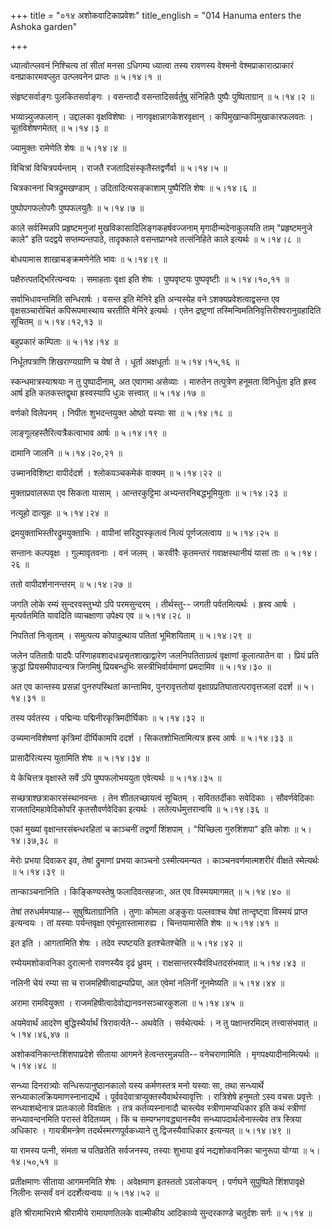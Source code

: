 +++
title = "०१४ अशोकवाटिकाप्रवेशः"
title_english = "014 Hanuma enters the Ashoka garden"

+++


ध्यात्वोत्प्लवनं निश्चित्य तां सीतां मनसा ऽधिगम्य ध्यात्वा तस्य रावणस्य
वेश्मनो वेश्मप्राकारात्प्राकारं वनप्राकारमवप्लुत उत्प्लवनेन प्राप्तः  ॥ 
५।१४।१  ॥   

  

संहृष्टसर्वाङ्गः पुलकितसर्वाङ्गः । वसन्तादौ वसन्तादिसर्वर्तुषु संनिहितैः
पुष्पैः पुष्पिताग्रान्  ॥  ५।१४।२  ॥   

  

भव्यान्न्युजफलान् । उद्दालका वृक्षविशेषाः । नागवृक्षान्नागकेशरवृक्षान् ।
कपिमुखान्कपिमुखाकारफलवतः । चूतविशेषणमेतत्  ॥  ५।१४।३  ॥   

  

ज्यामुक्तः रामेणेति शेषः  ॥  ५।१४।४  ॥   

  

विचित्रां विचित्रपर्यन्ताम् । राजतै रजतादिसंस्कृतैस्तद्वर्णैर्वा  ॥ 
५।१४।५  ॥   

  

चित्रकाननां चित्रद्रुमखण्डाम् । उदितादित्यसङ्काशाम् पुष्पैरिति शेषः  ॥ 
५।१४।६  ॥   

  

पुष्पोपगफलोपगैः पुष्पफलयुतैः  ॥  ५।१४।७  ॥   

  

काले सर्वस्मिन्नपि प्रहृष्टमनुजां मुखविकासादिलिङ्गकहर्षवज्जनाम्
मृगादीन्मदेनाकुलयति ताम् "प्रहृष्टमनुजे काले" इति पदद्वये
सप्तम्यन्तपाठे, तादृक्काले वसन्तप्राग्भवे तत्संनिहिते काले इत्यर्थः  ॥ 
५।१४।८  ॥   

  

बोधयामास शाखाचङ्क्रमणेनेति भावः  ॥  ५।१४।९  ॥   

  

पक्षैरुत्पतद्भिरित्यन्वयः । समाहताः वृक्षा इति शेषः । पुष्पवृष्टयः
पुष्पवृष्टीः  ॥  ५।१४।१०,११  ॥   

  

सर्वाभिधावन्तमिति सन्धिरार्षः । वसन्त इति मेनिरे इति अन्यस्येह वने
ऽशक्यप्रवेशत्वाद्वसन्त एव वृक्षसञ्चारोचितं कपिरूपमास्थाय चरतीति मेनिरे
इत्यर्थः । एतेन द्रष्टृ़णां तस्मिन्विमतिनिवृत्तिरीश्वरानुग्रहादिति
सूचितम्  ॥  ५।१४।१२,१३  ॥   

  

बहुप्रकारं कम्पिताः  ॥  ५।१४।१४  ॥   

  

निर्धूतपत्राणि शिखराण्यग्राणि च येषां ते । धूर्ता अक्षधूर्ताः  ॥ 
५।१४।१५,१६  ॥   

  

स्कन्धमात्रस्याश्रयाः न तु पुष्पादीनाम्, अत एवागमा असेव्याः । मारुतेन
तत्पुत्रेण हनूमता विनिर्धुता इति ह्रस्व आर्ष इति कतकस्तद्वृथा
ह्रस्वस्यापि धुञः सत्त्वात्  ॥  ५।१४।१७  ॥   

  

वर्णको विलेपनम् । निपीतः शुभदन्तयुक्त ओष्ठो यस्याः सा  ॥  ५।१४।१८  ॥   

  

लाङ्गूलहस्तैरित्यत्रैकत्वाभाव आर्षः  ॥  ५।१४।१९  ॥   

  

दामानि जालनि  ॥  ५।१४।२०,२१  ॥   

  

उच्मानविशिष्टा वापीर्ददर्श । श्लोकपञ्चकमेकं वाक्यम्  ॥  ५।१४।२२  ॥   

  

मुक्ताप्रवालरूपा एव सिकता यासाम् । आन्तरकुट्टिमा अभ्यन्तरनिबद्धभूमियुताः
 ॥  ५।१४।२३  ॥   

  

नत्यूहो दात्यूहः  ॥  ५।१४।२४  ॥   

  

द्रमयुक्ताभिस्तीरद्रुमयुक्ताभिः । वापीनां सरिदुपस्कृतत्वं नित्यं
पूर्णजलत्वाय  ॥  ५।१४।२५  ॥   

  

सन्तानः कल्पवृक्षः । गुल्मावृतवनाः । वनं जलम् । करवीरैः कृतमन्तरं
गवाक्षस्थानीयं यासां ताः  ॥  ५।१४।२६  ॥   

  

ततो वापीदर्शनानन्तरम्  ॥  ५।१४।२७  ॥   

  

जगति लोके रम्यं सुन्दरवस्तुभ्यो ऽपि परमसुन्दरम् । तीर्थस्तु-- जगती
पर्वतमित्यर्थः । ह्रस्व आर्षः । मृत्पर्वतमिति यावदिति व्याचक्षाणा
उपेक्ष्य एव  ॥  ५।१४।२८  ॥   

  

निपतितां निःसृताम् । समुत्पत्य कोपादुत्थाय पतितां भूमिशयिताम्  ॥ 
५।१४।२९ ॥   

  

जलेन पतिताग्रैः पादपैः परिणाहवशादधःप्रसृतशाखाद्वारेण जलनिपतिताग्रत्वं
वृक्षाणां कूलात्पातेन वा । प्रियं प्रति क्रुद्धां प्रियसमीपादन्यत्र
जिगमिषुं प्रियबन्धुभिः सस्त्रीभिर्वार्यमाणां प्रमदामिव  ॥  ५।१४।३०  ॥   

  

अत एव कान्तस्य प्रसन्नां पुनरुपस्थितां कान्तामिव, पुनरावृत्ततोयां
वृक्षाग्रप्रतिघातात्परावृत्तजलां ददर्श  ॥  ५।१४।३१  ॥   

  

तस्य पर्वतस्य । पद्मिन्यः पद्मिनीरकृत्रिमदीर्घिकाः  ॥  ५।१४।३२  ॥   

  

उच्यमानविशेषणां कृत्रिमां दीर्घिकामपि ददर्श । सिकतशोभितामित्यत्र ह्रस्व
आर्षः  ॥  ५।१४।३३  ॥   

  

प्रासादैरित्यस्य युतामिति शेषः  ॥  ५।१४।३४  ॥   

  

ये केचित्तत्र वृक्षास्ते सर्वे ऽपि पुष्पफलोभययुता एवेत्यर्थः  ॥  ५।१४।३५
 ॥   

  

सच्छत्राश्छत्राकारसंस्थानवन्तः । तेन शीतलच्छायत्वं सूचितम् ।
सविततर्दीकाः सवेदिकाः । सौवर्णवेदिकाः राजतादिमहावेदिकोपरि
कृतसौवर्णवेदिका इत्यर्थः । लतेत्यर्धमुत्तरान्वयि  ॥  ५।१४।३६  ॥   

  

एकां मुख्यां वृक्षान्तरसंबन्धरहितां च काञ्चनीं तद्वर्णां शिंशपाम् ।
"पिच्छिला गुरुशिंशपा" इति कोशः  ॥  ५।१४।३७,३८  ॥   

  

मेरोः प्रभया दिवाकर इव, तेषां द्रुमाणां प्रभया काञ्चनो ऽस्मीत्यमन्यत ।
काञ्चनवर्णमात्मशरीरं वीक्षते स्मेत्यर्थः  ॥  ५।१४।३९  ॥   

  

तान्काञ्चनानिति । किङ्किण्यस्तेषु फलादिवत्सहजाः, अत एव विस्मयमागमत्  ॥ 
५।१४।४०  ॥   

  

तेषां तरुधर्ममप्याह-- सुषुष्पिताग्रानिति । तुणाः कोमला अङ्कुराः
पल्लवाश्च येषां तान्दृष्ट्वा विस्मयं प्राप्त इत्यन्वयः । तां यस्याः
पर्यन्तवृक्षा एवंभूतास्तामारुह्य । चिन्तयामासेति शेषः  ॥  ५।१४।४१  ॥   

  

इत इति । आगतामिति शेषः । तदेव स्पष्टयति इतश्चेतश्चेति  ॥  ५।१४।४२ ॥   

  

रम्येयमशोकवनिका दुरात्मनो रावणस्यैव दृढं ध्रुवम् ।
राक्षसान्तरस्यैवंविधतदसंभवात्  ॥  ५।१४।४३  ॥   

  

नलिनी चेयं रम्या सा च राजमहिषीत्वाद्रम्यप्रिया, अत एवेमां नलिनीं
नूनमेष्यति  ॥  ५।१४।४४  ॥   

  

अरामा रामवियुक्ता । राजमहिषीत्वादेवोद्यानवनसञ्चारकुशला  ॥  ५।१४।४५  ॥   

  

अयमेवार्थं आदरेण बुद्धिस्थैर्यार्थं त्रिरावर्त्यते-- अथवेति ।
सर्वथेत्यर्थः । न तु पक्षान्तरमिदम् तत्त्वासंभवात्  ॥  ५।१४।४६,४७  ॥   

  

अशोकवनिकान्तःशिंशपाप्रदेशे सीताया आगमने हेत्वन्तरमुन्नयति-- वनेचराणामिति
। मृगपक्ष्यादीनामित्यर्थः  ॥  ५।१४।४८  ॥   

  

सन्ध्या दिनरात्र्योः सन्धिरूपानुष्ठानकालो यस्य कर्मणस्तत्र मनो यस्याः
सा, तथा सन्ध्यार्थे सन्ध्याकालक्रियमाणस्नानाद्यर्थे ।
पूर्ववदेवात्राप्युक्तस्यैवार्थस्यावृत्तिः । रात्रिशेषे हनुमतो ऽस्य वचसः
प्रवृत्तेः । सन्ध्याशब्देनात्र प्रातःकालो विवक्षितः । तत्र
कर्तव्यस्नानादौ चास्त्येव स्त्रीणामप्यधिकार इति कथं स्त्रीणां
सन्ध्यावन्दनमिति परास्तं वेदितव्यम् । किं च सम्यग्भगवद्ध्यानस्यैव
सन्ध्यापदार्थत्वेनास्त्येव तत्र स्त्रिया अधिकारः । गायत्रीमन्त्रेण
तदर्थस्मरणपूर्वकध्याने तु द्विजस्यैवाधिकार इत्यन्यत्  ॥  ५।१४।४९  ॥   

  

या रामस्य पत्नी, संमता च पतिव्रतेति सर्वजनस्य, तस्याः शुभाया इयं
नद्यशोकवनिका चानुरूपा योग्या  ॥  ५।१४।५०,५१  ॥   

  

प्रतीक्षमाणः सीताया आगमनमिति शेषः । अवेक्षमाण इतस्ततो ऽवलोकयन् । पर्णघने
सुपुष्पिते शिंशपावृक्षे निलीनः सन्सर्वं वनं ददर्शेत्यन्वयः  ॥  ५।१४।५२
 ॥   

  

इति श्रीरामाभिरामे श्रीरामीये रामायणतिलके वाल्मीकीय आदिकाव्ये
सुन्दरकाण्डे चतुर्दशः सर्गः  ॥  ५।१४  ॥   

  


